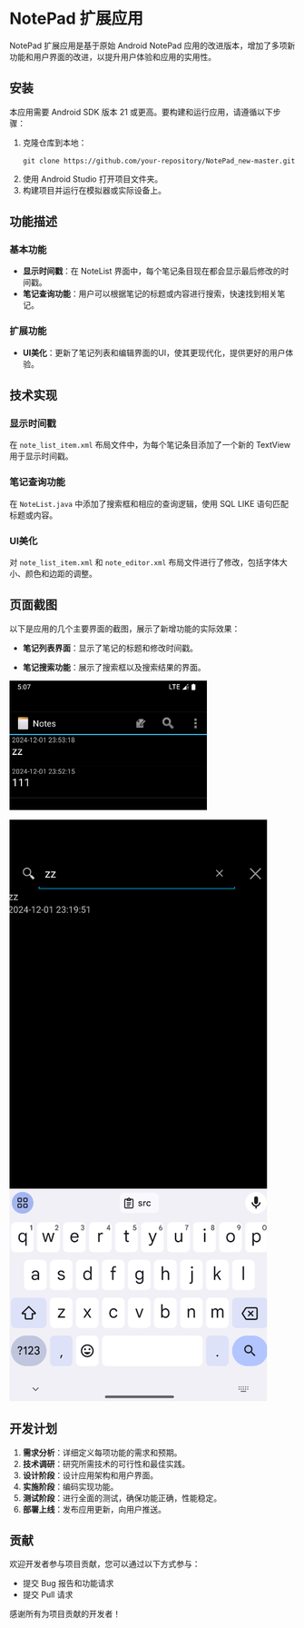 # NotePad 扩展应用

NotePad 扩展应用是基于原始 Android NotePad 应用的改进版本，增加了多项新功能和用户界面的改进，以提升用户体验和应用的实用性。

## 安装

本应用需要 Android SDK 版本 21 或更高。要构建和运行应用，请遵循以下步骤：

1. 克隆仓库到本地：
   ```
   git clone https://github.com/your-repository/NotePad_new-master.git
   ```
2. 使用 Android Studio 打开项目文件夹。
3. 构建项目并运行在模拟器或实际设备上。

## 功能描述

### 基本功能

- **显示时间戳**：在 NoteList 界面中，每个笔记条目现在都会显示最后修改的时间戳。
- **笔记查询功能**：用户可以根据笔记的标题或内容进行搜索，快速找到相关笔记。

### 扩展功能

- **UI美化**：更新了笔记列表和编辑界面的UI，使其更现代化，提供更好的用户体验。

## 技术实现

### 显示时间戳

在 `note_list_item.xml` 布局文件中，为每个笔记条目添加了一个新的 TextView 用于显示时间戳。

### 笔记查询功能

在 `NoteList.java` 中添加了搜索框和相应的查询逻辑，使用 SQL LIKE 语句匹配标题或内容。

### UI美化

对 `note_list_item.xml` 和 `note_editor.xml` 布局文件进行了修改，包括字体大小、颜色和边距的调整。

## 页面截图

以下是应用的几个主要界面的截图，展示了新增功能的实际效果：

- **笔记列表界面**：显示了笔记的标题和修改时间戳。

- **笔记搜索功能**：展示了搜索框以及搜索结果的界面。

![Screenshot 2024-12-02 010726.png](Screenshot%202024-12-02%20010726.png)

![Screenshot 2024-12-01 234033.png](Screenshot%202024-12-01%20234033.png)



## 开发计划

1. **需求分析**：详细定义每项功能的需求和预期。
2. **技术调研**：研究所需技术的可行性和最佳实践。
3. **设计阶段**：设计应用架构和用户界面。
4. **实施阶段**：编码实现功能。
5. **测试阶段**：进行全面的测试，确保功能正确，性能稳定。
6. **部署上线**：发布应用更新，向用户推送。

## 贡献

欢迎开发者参与项目贡献，您可以通过以下方式参与：

- 提交 Bug 报告和功能请求
- 提交 Pull 请求

感谢所有为项目贡献的开发者！

